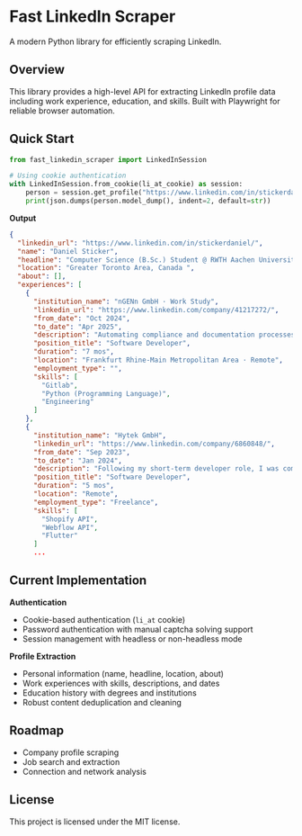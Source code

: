 # Fast LinkedIn Scraper

A modern Python library for efficiently scraping LinkedIn.

## Overview

This library provides a high-level API for extracting LinkedIn profile data including work experience, education, and skills. Built with Playwright for reliable browser automation.

## Quick Start

```python
from fast_linkedin_scraper import LinkedInSession

# Using cookie authentication
with LinkedInSession.from_cookie(li_at_cookie) as session:
    person = session.get_profile("https://www.linkedin.com/in/stickerdaniel/")
    print(json.dumps(person.model_dump(), indent=2, default=str))
```
**Output**
```json
{
  "linkedin_url": "https://www.linkedin.com/in/stickerdaniel/",
  "name": "Daniel Sticker",
  "headline": "Computer Science (B.Sc.) Student @ RWTH Aachen University",
  "location": "Greater Toronto Area, Canada ",
  "about": [],
  "experiences": [
    {
      "institution_name": "nGENn GmbH · Work Study",
      "linkedin_url": "https://www.linkedin.com/company/41217272/",
      "from_date": "Oct 2024",
      "to_date": "Apr 2025",
      "description": "Automating compliance and documentation processes for businesses, optimizing operational efficiency, enhancing data security management, and auditing.",
      "position_title": "Software Developer",
      "duration": "7 mos",
      "location": "Frankfurt Rhine-Main Metropolitan Area · Remote",
      "employment_type": "",
      "skills": [
        "Gitlab",
        "Python (Programming Language)",
        "Engineering"
      ]
    },
    {
      "institution_name": "Hytek GmbH",
      "linkedin_url": "https://www.linkedin.com/company/6860848/",
      "from_date": "Sep 2023",
      "to_date": "Jan 2024",
      "description": "Following my short-term developer role, I was commissioned for a freelance project to create software that automatically synchronized products from the ERP system to the web catalog and online shop using Shopify & Webflow APIs.",
      "position_title": "Software Developer",
      "duration": "5 mos",
      "location": "Remote",
      "employment_type": "Freelance",
      "skills": [
        "Shopify API",
        "Webflow API",
        "Flutter"
      ]
      ...
```

## Current Implementation

**Authentication**
- Cookie-based authentication (`li_at` cookie)
- Password authentication with manual captcha solving support
- Session management with headless or non-headless mode

**Profile Extraction**
- Personal information (name, headline, location, about)
- Work experiences with skills, descriptions, and dates
- Education history with degrees and institutions
- Robust content deduplication and cleaning

## Roadmap

- Company profile scraping
- Job search and extraction
- Connection and network analysis

## License

This project is licensed under the MIT license.
